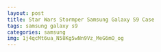 ```yaml
---
layout: post
title: Star Wars Stormper Samsung Galaxy S9 Case
tags: samsung galaxy s9
categories: samsung
img: 1j4qcMt6ua_N58Kg5wNn9Vz_MeG6mO_og
---
```

